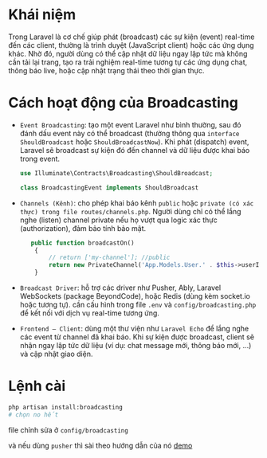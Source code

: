 # Khái niệm

Trong Laravel là cơ chế giúp phát (broadcast) các sự kiện (event) real-time đến các client, thường là trình duyệt (JavaScript client) hoặc các ứng dụng khác. Nhờ đó, người dùng có thể cập nhật dữ liệu ngay lập tức mà không cần tải lại trang, tạo ra trải nghiệm real-time tương tự các ứng dụng chat, thông báo live, hoặc cập nhật trạng thái theo thời gian thực.

# Cách hoạt động của Broadcasting

- `Event Broadcasting`: tạo một event Laravel như bình thường, sau đó đánh dấu event này có thể broadcast (thường thông qua `interface` `ShouldBroadcast` hoặc `ShouldBroadcastNow`). Khi phát (dispatch) event, Laravel sẽ broadcast sự kiện đó đến channel và dữ liệu được khai báo trong event.

  ```php
  use Illuminate\Contracts\Broadcasting\ShouldBroadcast;

  class BroadcastingEvent implements ShouldBroadcast
  ```

- `Channels (Kênh)`: cho phép khai báo kênh `public` hoặc `private (có xác thực) trong file routes/channels.php`. Người dùng chỉ có thể lắng nghe (listen) channel private nếu họ vượt qua logic xác thực (authorization), đảm bảo tính bảo mật.

  ```php
     public function broadcastOn()
      {
          // return ['my-channel']; //public
          return new PrivateChannel('App.Models.User.' . $this->userID);
      }
  ```

- `Broadcast Driver`: hỗ trợ các driver như Pusher, Ably, Laravel WebSockets (package BeyondCode), hoặc Redis (dùng kèm socket.io hoặc tương tự). cần cấu hình trong file `.env` và `config/broadcasting.php` để kết nối với dịch vụ real-time tương ứng.

- `Frontend – Client`: dùng một thư viện như `Laravel Echo` để lắng nghe các event từ channel đã khai báo. Khi sự kiện được broadcast, client sẽ nhận ngay lập tức dữ liệu (ví dụ: chat message mới, thông báo mới, …) và cập nhật giao diện.

# Lệnh cài

```sh
php artisan install:broadcasting
# chọn no hết
```

file chỉnh sửa ở `config/broadcasting`

và nếu dùng `pusher` thì sài theo hướng dẫn của nó [demo](../package/Pusher/readme.md)
